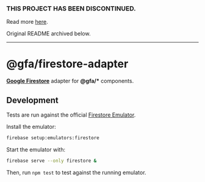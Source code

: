 ### THIS PROJECT HAS BEEN DISCONTINUED.

Read more [here](https://github.com/pauloddr/gfa-guides/blob/master/README.md).

Original README archived below.

---

# @gfa/firestore-adapter

[__Google Firestore__](https://github.com/googleapis/nodejs-firestore) adapter for __@gfa/*__ components.

## Development

Tests are run against the official [Firestore Emulator](https://cloud.google.com/sdk/gcloud/reference/beta/emulators/firestore/).

Install the emulator:

```bash
firebase setup:emulators:firestore
```

Start the emulator with:

```bash
firebase serve --only firestore &
```

Then, run `npm test` to test against the running emulator.
